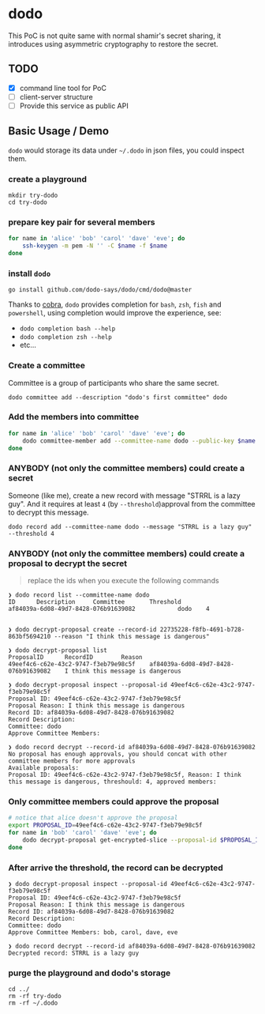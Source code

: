 # dodo

This PoC is not quite same with normal shamir's secret sharing, it introduces using asymmetric cryptography to restore
the secret.

## TODO

- [x] command line tool for PoC
- [ ] client-server structure
- [ ] Provide this service as public API

## Basic Usage / Demo

`dodo` would storage its data under `~/.dodo` in json files, you could inspect them.

### create a playground

```text
mkdir try-dodo
cd try-dodo
```

### prepare key pair for several members

```bash
for name in 'alice' 'bob' 'carol' 'dave' 'eve'; do
    ssh-keygen -m pem -N '' -C $name -f $name
done
```

### install `dodo`

```text
go install github.com/dodo-says/dodo/cmd/dodo@master
```

Thanks to [cobra](https://github.com/spf13/cobra), `dodo` provides completion for `bash`, `zsh`, `fish` and `powershell`, using completion would improve the experience, see:

- `dodo completion bash --help`
- `dodo completion zsh --help`
- etc...

### Create a committee

Committee is a group of participants who share the same secret.

```text
dodo committee add --description "dodo's first committee" dodo
```

### Add the members into committee

```bash
for name in 'alice' 'bob' 'carol' 'dave' 'eve'; do
    dodo committee-member add --committee-name dodo --public-key $name.pub $name
done
```

### ANYBODY (not only the committee members) could create a secret

Someone (like me), create a new record with message "STRRL is a lazy guy". And it requires at least `4` (by `--threshold`)approval from the committee to decrypt this message.

```text
dodo record add --committee-name dodo --message "STRRL is a lazy guy" --threshold 4
```

### ANYBODY (not only the committee members) could create a proposal to decrypt the secret

> replace the ids when you execute the following commands

```text
❯ dodo record list --committee-name dodo 
ID      Description     Committee       Threshold
af84039a-6d08-49d7-8428-076b91639082            dodo    4


❯ dodo decrypt-proposal create --record-id 22735228-f8fb-4691-b728-863bf5694210 --reason "I think this message is dangerous" 

❯ dodo decrypt-proposal list                                                                                                
ProposalID      RecordID        Reason
49eef4c6-c62e-43c2-9747-f3eb79e98c5f    af84039a-6d08-49d7-8428-076b91639082    I think this message is dangerous

❯ dodo decrypt-proposal inspect --proposal-id 49eef4c6-c62e-43c2-9747-f3eb79e98c5f 
Proposal ID: 49eef4c6-c62e-43c2-9747-f3eb79e98c5f
Proposal Reason: I think this message is dangerous
Record ID: af84039a-6d08-49d7-8428-076b91639082
Record Description: 
Committee: dodo
Approve Committee Members: 

❯ dodo record decrypt --record-id af84039a-6d08-49d7-8428-076b91639082 
No proposal has enough approvals, you should concat with other committee members for more approvals
Available proposals:
Proposal ID: 49eef4c6-c62e-43c2-9747-f3eb79e98c5f, Reason: I think this message is dangerous, threshould: 4, approved members: 
```

### Only committee members could approve the proposal

```bash
# notice that alice doesn't approve the proposal
export PROPOSAL_ID=49eef4c6-c62e-43c2-9747-f3eb79e98c5f
for name in 'bob' 'carol' 'dave' 'eve'; do
    dodo decrypt-proposal get-encrypted-slice --proposal-id $PROPOSAL_ID --member-name $name | age -d -i ./$name | dodo decrypt-proposal approve --proposal-id $PROPOSAL_ID
done
```

### After arrive the threshold, the record can be decrypted

```text
❯ dodo decrypt-proposal inspect --proposal-id 49eef4c6-c62e-43c2-9747-f3eb79e98c5f 
Proposal ID: 49eef4c6-c62e-43c2-9747-f3eb79e98c5f
Proposal Reason: I think this message is dangerous
Record ID: af84039a-6d08-49d7-8428-076b91639082
Record Description: 
Committee: dodo
Approve Committee Members: bob, carol, dave, eve

❯ dodo record decrypt --record-id af84039a-6d08-49d7-8428-076b91639082 
Decrypted record: STRRL is a lazy guy
```

### purge the playground and dodo's storage

```text
cd ../
rm -rf try-dodo
rm -rf ~/.dodo
```
